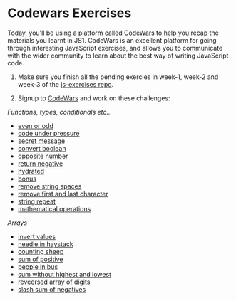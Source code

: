 # Codewars Exercises

Today, you'll be using a platform called [CodeWars](https://codewars.com) to help you recap the materials you learnt in JS1. CodeWars is an excellent platform for going through interesting JavaScript exercises, and allows you to communicate with the wider community to learn about the best way of writing JavaScript code. 

1. Make sure you finish all the pending exercies in week-1, week-2 and week-3 of the [js-exercises repo](https://github.com/CodeYourFuture/js-exercises).

2. Signup to [CodeWars](https://codewars.com) and work on these challenges:

*Functions, types, conditionals etc...*

- [even or odd](https://www.codewars.com/kata/even-or-odd/train/javascript)
- [code under pressure](https://www.codewars.com/kata/you-cant-code-under-pressure-number-1/train/javascript)
- [secret message](https://www.codewars.com/kata/jennys-secret-message/train/javascript)
- [convert boolean](https://www.codewars.com/kata/convert-boolean-values-to-strings-yes-or-no/train/javascript)
- [opposite number](https://www.codewars.com/kata/opposite-number/train/javascript)
- [return negative](https://www.codewars.com/kata/return-negative/train/javascript)
- [hydrated](https://www.codewars.com/kata/keep-hydrated-1/train/javascript)
- [bonus](https://www.codewars.com/kata/do-i-get-a-bonus/train/javascript)
- [remove string spaces](https://www.codewars.com/kata/remove-string-spaces/train/javascript)
- [remove first and last character](https://www.codewars.com/kata/remove-first-and-last-character/train/javascript)
- [string repeat](https://www.codewars.com/kata/string-repeat/train/javascript)
- [mathematical operations](https://www.codewars.com/kata/basic-mathematical-operations/train/javascript)

*Arrays*

- [invert values](https://www.codewars.com/kata/invert-values/train/javascript)
- [needle in haystack](https://www.codewars.com/kata/a-needle-in-the-haystack/train/javascript)
- [counting sheep](https://www.codewars.com/kata/counting-sheep-dot-dot-dot/train/javascript)
- [sum of positive](https://www.codewars.com/kata/sum-of-positive/train/javascript)
- [people in bus](https://www.codewars.com/kata/number-of-people-in-the-bus/train/javascript)
- [sum without highest and lowest](https://www.codewars.com/kata/sum-without-highest-and-lowest-number/train/javascript)
- [reveersed array of digits](https://www.codewars.com/kata/convert-number-to-reversed-array-of-digits/train/javascript)
- [slash sum of negatives](https://www.codewars.com/kata/count-of-positives-slash-sum-of-negatives/train/javascript)


